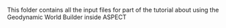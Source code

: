 This folder contains all the input files for part of the tutorial about using the Geodynamic World Builder inside ASPECT
